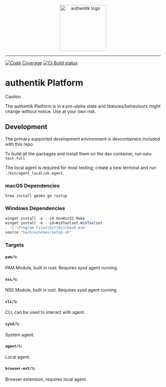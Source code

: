 <p align="center">
    <img src="https://goauthentik.io/img/icon_top_brand_colour.svg" height="150" alt="authentik logo">
</p>

---

[![Code Coverage](https://img.shields.io/codecov/c/gh/goauthentik/platform?style=for-the-badge)](https://codecov.io/gh/goauthentik/platform)
[![CI Build status](https://img.shields.io/github/actions/workflow/status/goauthentik/platform/test.yml?branch=main&style=for-the-badge)](https://github.com/goauthentik/platform/actions)

# authentik Platform

> [!CAUTION]
> The authentik Platform is in a pre-alpha state and features/behaviours might change without notice. Use at your own risk.

## Development

The primary supported development environment is devcontainers included with this repo.

To build all the packages and install them on the dev container, run `make test-full`

The local agent is required for most testing; create a new terminal and run `./bin/agent_local/ak-agent`.

### macOS Dependencies

```shell
brew install gmake go rustup
```

### Windows Dependencies

```powershell
winget install -e --id GnuWin32.Make
winget install -e --id=WiXToolset.WiXToolset
. 'C:\Program Files\Git\bin\bash.exe'
source "hack/windows/setup.sh"
```

### Targets

#### `pam/%`:

PAM Module, built in rust. Requires sysd agent running.

#### `nss/%`:

NSS Module, built in rust. Requires sysd agent running.

#### `cli/%`:

CLI, can be used to interact with agent.

#### `sysd/%`:

System agent.

#### `agent/%`:

Local agent.

#### `browser-ext/%`:

Browser extension, requires local agent
